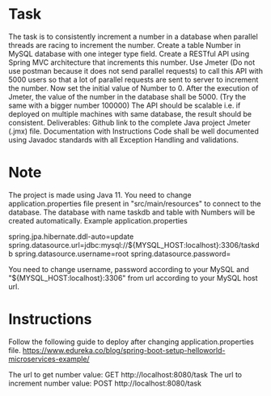 # Task 
The task is to consistently increment a number in a database when parallel threads  are racing to increment the number. 
Create a table Number in MySQL database with one integer type field. Create a RESTful API using Spring MVC architecture that increments this number. Use Jmeter (Do not use postman because it does not send parallel requests) to call  this API with 5000 users so that a lot of parallel requests are sent to server to  increment the number. 
Now set the initial value of Number to 0. 
After the execution of Jmeter, the value of the number in the database shall be 5000.  (Try the same with a bigger number 100000) 
The API should be scalable i.e. if deployed on multiple machines with same  database, the result should be consistent. 
Deliverables: 
Github link to the complete Java project 
Jmeter (.jmx) file. 
Documentation with Instructions 
Code shall be well documented using Javadoc standards with all Exception Handling  and validations.

# Note
The project is made using Java 11. You need to change application.properties file present in "src/main/resources" to connect to the database. The database with name taskdb and table with Numbers will be created automatically. Example application.properties

spring.jpa.hibernate.ddl-auto=update
spring.datasource.url=jdbc:mysql://${MYSQL_HOST:localhost}:3306/taskdb
spring.datasource.username=root
spring.datasource.password=

You need to change username, password according to your MySQL and "${MYSQL_HOST:localhost}:3306" from url according to your MySQL host url.

# Instructions
Follow the following guide to deploy after changing application.properties file.
https://www.edureka.co/blog/spring-boot-setup-helloworld-microservices-example/

The url to get number value: GET http://localhost:8080/task
The url to increment number value: POST http://localhost:8080/task

